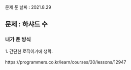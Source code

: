 문제 푼 날짜 : 2021.8.29

<h2>문제 : 하샤드 수</h2>

<h3>내가 푼 방식</h3>
<div>1. 간단한 로직이기에 생략.</div>
<br>
https://programmers.co.kr/learn/courses/30/lessons/12947